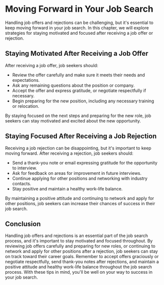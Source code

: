 Moving Forward in Your Job Search
=================================================================================

Handling job offers and rejections can be challenging, but it's essential to keep moving forward in your job search. In this chapter, we will explore strategies for staying motivated and focused after receiving a job offer or rejection.

Staying Motivated After Receiving a Job Offer
---------------------------------------------

After receiving a job offer, job seekers should:

* Review the offer carefully and make sure it meets their needs and expectations.
* Ask any remaining questions about the position or company.
* Accept the offer and express gratitude, or negotiate respectfully if necessary.
* Begin preparing for the new position, including any necessary training or relocation.

By staying focused on the next steps and preparing for the new role, job seekers can stay motivated and excited about the new opportunity.

Staying Focused After Receiving a Job Rejection
-----------------------------------------------

Receiving a job rejection can be disappointing, but it's important to keep moving forward. After receiving a rejection, job seekers should:

* Send a thank-you note or email expressing gratitude for the opportunity to interview.
* Ask for feedback on areas for improvement in future interviews.
* Continue applying for other positions and networking with industry contacts.
* Stay positive and maintain a healthy work-life balance.

By maintaining a positive attitude and continuing to network and apply for other positions, job seekers can increase their chances of success in their job search.

Conclusion
----------

Handling job offers and rejections is an essential part of the job search process, and it's important to stay motivated and focused throughout. By reviewing job offers carefully and preparing for new roles, or continuing to network and apply for other positions after a rejection, job seekers can stay on track toward their career goals. Remember to accept offers graciously or negotiate respectfully, send thank-you notes after rejections, and maintain a positive attitude and healthy work-life balance throughout the job search process. With these tips in mind, you'll be well on your way to success in your job search.
